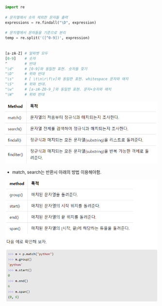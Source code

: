 ```python
import re

# 문자열에서 숫자 제외한 문자들 출력
expressions = re.findall("\D", expression)

# 문자열에서 문자들을 기준으로 분리
temp = re.split('([^0-9])', expression)


[a-zA-Z] # 알파벳 모두
[0-9]    # 숫자
^		 # 반대
"\d"     # [0-9]와 동일한 표현. 숫자들 찾기
"\D"	 # 위와 반대
"\s"	 # [ \t\n\r\f\v]와 동일한 표현. whitespace 문자와 매치
"\S"	 # 위와 반대.
"\w"	 # [a-zA-Z0-9_]와 동일한 표현. 문자+숫자와 매치
"\W"	 # 위와 반대

```



![image-20201113205341849](images/image-20201113205341849.png)

- match, search는 반환시 아래의 방법 이용해야함.

![image-20201113205320774](images/image-20201113205320774.png)